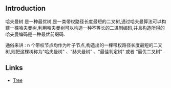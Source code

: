 ## Introduction

哈夫曼树 是一种最优树,是一类带权路径长度最短的二叉树,通过哈夫曼算法可以构建一棵哈夫曼树,利用哈夫曼树可以构造一种不等长的二进制编码,并且构造所得的哈夫曼编码是一种最优前缀码.

通俗来讲 : n 个带权节点均作为叶子节点,构造出的一棵带权路径长度最短的二叉树,则把这棵树称为"哈夫曼树" 、“赫夫曼树” 、“最佳判定树” 或者 “最优二叉树” . 





## Links

- [Tree](/docs/CS/Algorithms/tree/tree.md)